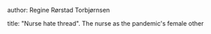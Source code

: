 author: Regine Rørstad Torbjørnsen

title: "Nurse hate thread". The nurse as the pandemic's female other 